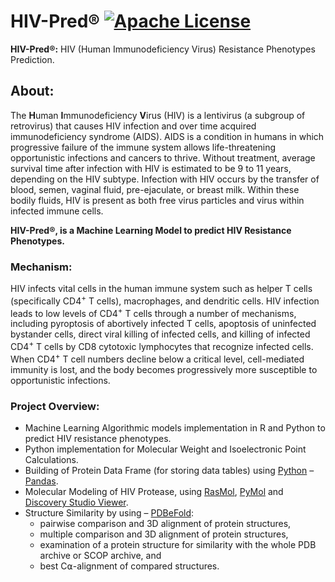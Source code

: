 # HIV-Pred® [![Apache License](https://img.shields.io/badge/license-Apache-blue.svg)](https://github.com/iamprabhat/HIV-Pred/blob/master/LICENSE)
**HIV-Pred®:** HIV (Human Immunodeficiency Virus) Resistance Phenotypes Prediction.

## About:
The **H**uman **I**mmunodeficiency **V**irus (HIV) is a lentivirus (a subgroup of retrovirus) that causes HIV infection and over time acquired immunodeficiency syndrome (AIDS). AIDS is a condition in humans in which progressive failure of the immune system allows life-threatening opportunistic infections and cancers to thrive. Without treatment, average survival time after infection with HIV is estimated to be 9 to 11 years, depending on the HIV subtype. Infection with HIV occurs by the transfer of blood, semen, vaginal fluid, pre-ejaculate, or breast milk. Within these bodily fluids, HIV is present as both free virus particles and virus within infected immune cells.

**HIV-Pred®, is a Machine Learning Model to predict HIV Resistance Phenotypes.**

### Mechanism:
HIV infects vital cells in the human immune system such as helper T cells (specifically CD4<sup>+</sup> T cells), macrophages, and dendritic cells. HIV infection leads to low levels of CD4<sup>+</sup> T cells through a number of mechanisms, including pyroptosis of abortively infected T cells, apoptosis of uninfected bystander cells, direct viral killing of infected cells, and killing of infected CD4<sup>+</sup> T cells by CD8 cytotoxic lymphocytes that recognize infected cells. When CD4<sup>+</sup> T cell numbers decline below a critical level, cell-mediated immunity is lost, and the body becomes progressively more susceptible to opportunistic infections.

### Project Overview:
- Machine Learning Algorithmic models implementation in R and Python to predict HIV resistance phenotypes.
- Python implementation for Molecular Weight and Isoelectronic Point Calculations.
- Building of Protein Data Frame (for storing data tables) using [Python](https://www.python.org/) – [Pandas](http://pandas.pydata.org/).
- Molecular Modeling of HIV Protease, using [RasMol](http://www.openrasmol.org/), [PyMol](https://www.pymol.org/) and [Discovery Studio Viewer](http://accelrys.com/).
- Structure Similarity by using – [PDBeFold](http://www.ebi.ac.uk/msd-srv/ssm/cgi-bin/ssmserver):
  - pairwise comparison and 3D alignment of protein structures,
  - multiple comparison and 3D alignment of protein structures,
  - examination of a protein structure for similarity with the whole PDB archive or SCOP archive, and
  - best C⍺-alignment of compared structures.

